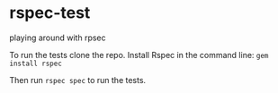 # rspec-test
playing around with rpsec

To run the tests clone the repo.
Install Rspec in the command line:
`gem install rspec` 

Then run `rspec spec` to run the tests.

